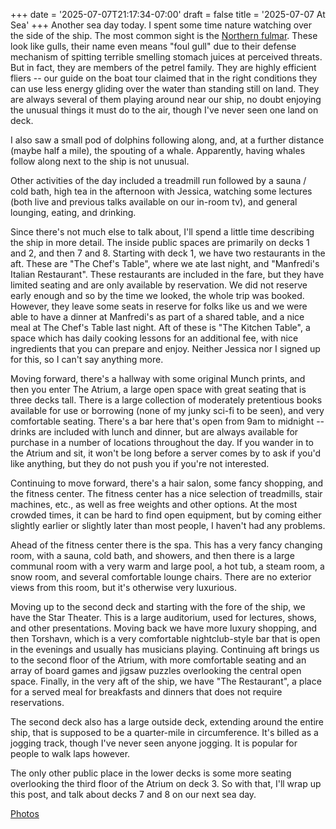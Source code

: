+++
date = '2025-07-07T21:17:34-07:00'
draft = false
title = '2025-07-07 At Sea'
+++
Another sea day today. I spent some time nature watching over the side of the
ship. The most common sight is the [Northern
fulmar](https://en.wikipedia.org/wiki/Northern_fulmar). These look like gulls,
their name even means "foul gull" due to their defense mechanism of spitting
terrible smelling stomach juices at perceived threats. But in fact, they are
members of the petrel family. They are highly efficient fliers -- our guide on
the boat tour claimed that in the right conditions they can use less energy
gliding over the water than standing still on land. They are always several of
them playing around near our ship, no doubt enjoying the unusual things it must
do to the air, though I've never seen one land on deck.

I also saw a small pod of dolphins following along, and, at a further distance
(maybe half a mile), the spouting of a whale. Apparently, having whales follow
along next to the ship is not unusual.

Other activities of the day included a treadmill run followed by a sauna / cold
bath, high tea in the afternoon with Jessica, watching some lectures (both live
and previous talks available on our in-room tv), and general lounging, eating,
and drinking.

Since there's not much else to talk about, I'll spend a little time describing
the ship in more detail. The inside public spaces are primarily on decks 1 and
2, and then 7 and 8. Starting with deck 1, we have two restaurants in the aft.
These are "The Chef's Table", where we ate last night, and "Manfredi's Italian
Restaurant". These restaurants are included in the fare, but they have limited
seating and are only available by reservation. We did not reserve early enough
and so by the time we looked, the whole trip was booked. However, they leave
some seats in reserve for folks like us and we were able to have a dinner at
Manfredi's as part of a shared table, and a nice meal at The Chef's Table last
night. Aft of these is "The Kitchen Table", a space which has daily cooking
lessons for an additional fee, with nice ingredients that you can prepare and
enjoy. Neither Jessica nor I signed up for this, so I can't say anything more.

Moving forward, there's a hallway with some original Munch prints, and then you
enter The Atrium, a large open space with great seating that is three decks
tall. There is a large collection of moderately pretentious books available for
use or borrowing (none of my junky sci-fi to be seen), and very comfortable
seating. There's a bar here that's open from 9am to midnight -- drinks are
included with lunch and dinner, but are always available for purchase in a
number of locations throughout the day. If you wander in to the Atrium and sit,
it won't be long before a server comes by to ask if you'd like anything, but
they do not push you if you're not interested.

Continuing to move forward, there's a hair salon, some fancy shopping, and the
fitness center. The fitness center has a nice selection of treadmills, stair
machines, etc., as well as free weights and other options. At the most crowded
times, it can be hard to find open equipment, but by coming either slightly
earlier or slightly later than most people, I haven't had any problems.

Ahead of the fitness center there is the spa. This has a very fancy changing
room, with a sauna, cold bath, and showers, and then there is a large communal
room with a very warm and large pool, a hot tub, a steam room, a snow room, and
several comfortable lounge chairs. There are no exterior views from this room,
but it's otherwise very luxurious.

Moving up to the second deck and starting with the fore of the ship, we have the
Star Theater. This is a large auditorium, used for lectures, shows, and other
presentations. Moving back we have more luxury shopping, and then Torshavn,
which is a very comfortable nightclub-style bar that is open in the evenings and
usually has musicians playing. Continuing aft brings us to the second floor of
the Atrium, with more comfortable seating and an array of board games and jigsaw
puzzles overlooking the central open space. Finally, in the very aft of the
ship, we have "The Restaurant", a place for a served meal for breakfasts and
dinners that does not require reservations.

The second deck also has a large outside deck, extending around the entire ship,
that is supposed to be a quarter-mile in circumference. It's billed as a jogging
track, though I've never seen anyone jogging. It is popular for people to walk
laps however.

The only other public place in the lower decks is some more seating overlooking
the third floor of the Atrium on deck 3. So with that, I'll wrap up this post,
and talk about decks 7 and 8 on our next sea day.

[Photos](https://photos.app.goo.gl/9qwR1KVDKghDnwNT9)
